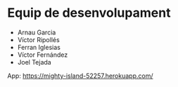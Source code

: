 # Equip de desenvolupament

- Arnau Garcia 
- Víctor Ripollés
- Ferran Iglesias 
- Víctor Fernández
- Joel Tejada

App: https://mighty-island-52257.herokuapp.com/
